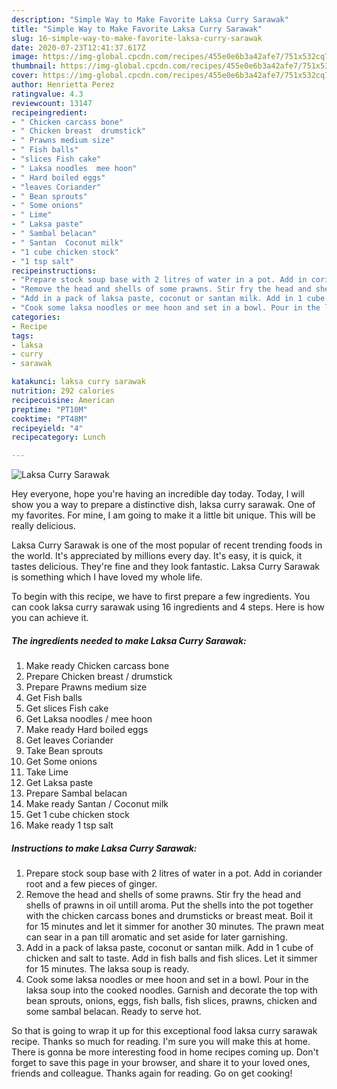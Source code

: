 ```yaml
---
description: "Simple Way to Make Favorite Laksa Curry Sarawak"
title: "Simple Way to Make Favorite Laksa Curry Sarawak"
slug: 16-simple-way-to-make-favorite-laksa-curry-sarawak
date: 2020-07-23T12:41:37.617Z
image: https://img-global.cpcdn.com/recipes/455e0e6b3a42afe7/751x532cq70/laksa-curry-sarawak-recipe-main-photo.jpg
thumbnail: https://img-global.cpcdn.com/recipes/455e0e6b3a42afe7/751x532cq70/laksa-curry-sarawak-recipe-main-photo.jpg
cover: https://img-global.cpcdn.com/recipes/455e0e6b3a42afe7/751x532cq70/laksa-curry-sarawak-recipe-main-photo.jpg
author: Henrietta Perez
ratingvalue: 4.3
reviewcount: 13147
recipeingredient:
- " Chicken carcass bone"
- " Chicken breast  drumstick"
- " Prawns medium size"
- " Fish balls"
- "slices Fish cake"
- " Laksa noodles  mee hoon"
- " Hard boiled eggs"
- "leaves Coriander"
- " Bean sprouts"
- " Some onions"
- " Lime"
- " Laksa paste"
- " Sambal belacan"
- " Santan  Coconut milk"
- "1 cube chicken stock"
- "1 tsp salt"
recipeinstructions:
- "Prepare stock soup base with 2 litres of water in a pot. Add in coriander root and a few pieces of ginger."
- "Remove the head and shells of some prawns. Stir fry the head and shells of prawns in oil untill aroma. Put the shells into the pot together with the chicken carcass bones and drumsticks or breast meat. Boil it for 15 minutes and let it simmer for another 30 minutes. The prawn meat can sear in a pan till aromatic and set aside for later garnishing."
- "Add in a pack of laksa paste, coconut or santan milk. Add in 1 cube of chicken and salt to taste. Add in fish balls and fish slices. Let it simmer for 15 minutes. The laksa soup is ready."
- "Cook some laksa noodles or mee hoon and set in a bowl. Pour in the laksa soup into the cooked noodles. Garnish and decorate the top with bean sprouts, onions, eggs, fish balls, fish slices, prawns, chicken and some sambal belacan. Ready to serve hot."
categories:
- Recipe
tags:
- laksa
- curry
- sarawak

katakunci: laksa curry sarawak 
nutrition: 292 calories
recipecuisine: American
preptime: "PT10M"
cooktime: "PT48M"
recipeyield: "4"
recipecategory: Lunch

---
```



![Laksa Curry Sarawak](https://img-global.cpcdn.com/recipes/455e0e6b3a42afe7/751x532cq70/laksa-curry-sarawak-recipe-main-photo.jpg)

Hey everyone, hope you're having an incredible day today. Today, I will show you a way to prepare a distinctive dish, laksa curry sarawak. One of my favorites. For mine, I am going to make it a little bit unique. This will be really delicious.



Laksa Curry Sarawak is one of the most popular of recent trending foods in the world. It's appreciated by millions every day. It's easy, it is quick, it tastes delicious. They're fine and they look fantastic. Laksa Curry Sarawak is something which I have loved my whole life.


To begin with this recipe, we have to first prepare a few ingredients. You can cook laksa curry sarawak using 16 ingredients and 4 steps. Here is how you can achieve it.

<!--inarticleads1-->

##### The ingredients needed to make Laksa Curry Sarawak:

1. Make ready  Chicken carcass bone
1. Prepare  Chicken breast / drumstick
1. Prepare  Prawns medium size
1. Get  Fish balls
1. Get slices Fish cake
1. Get  Laksa noodles / mee hoon
1. Make ready  Hard boiled eggs
1. Get leaves Coriander
1. Take  Bean sprouts
1. Get  Some onions
1. Take  Lime
1. Get  Laksa paste
1. Prepare  Sambal belacan
1. Make ready  Santan / Coconut milk
1. Get 1 cube chicken stock
1. Make ready 1 tsp salt




<!--inarticleads2-->

##### Instructions to make Laksa Curry Sarawak:

1. Prepare stock soup base with 2 litres of water in a pot. Add in coriander root and a few pieces of ginger.
1. Remove the head and shells of some prawns. Stir fry the head and shells of prawns in oil untill aroma. Put the shells into the pot together with the chicken carcass bones and drumsticks or breast meat. Boil it for 15 minutes and let it simmer for another 30 minutes. The prawn meat can sear in a pan till aromatic and set aside for later garnishing.
1. Add in a pack of laksa paste, coconut or santan milk. Add in 1 cube of chicken and salt to taste. Add in fish balls and fish slices. Let it simmer for 15 minutes. The laksa soup is ready.
1. Cook some laksa noodles or mee hoon and set in a bowl. Pour in the laksa soup into the cooked noodles. Garnish and decorate the top with bean sprouts, onions, eggs, fish balls, fish slices, prawns, chicken and some sambal belacan. Ready to serve hot.




So that is going to wrap it up for this exceptional food laksa curry sarawak recipe. Thanks so much for reading. I'm sure you will make this at home. There is gonna be more interesting food in home recipes coming up. Don't forget to save this page in your browser, and share it to your loved ones, friends and colleague. Thanks again for reading. Go on get cooking!
